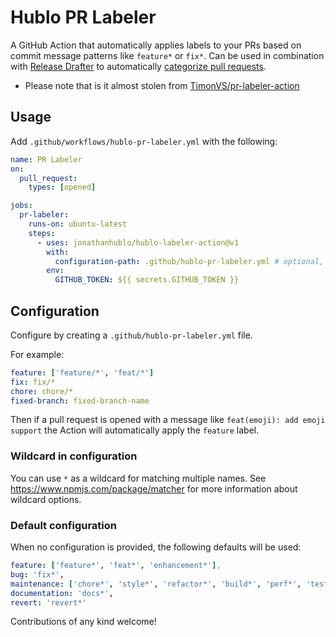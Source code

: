 # Hublo PR Labeler

A GitHub Action that automatically applies labels to your PRs based on commit message patterns like `feature*` or `fix*`.
Can be used in combination with [Release Drafter](https://github.com/toolmantim/release-drafter) to automatically [categorize pull requests](https://github.com/toolmantim/release-drafter#categorize-pull-requests).

- Please note that is it almost stolen from [TimonVS/pr-labeler-action](https://github.com/TimonVS/pr-labeler-action)

## Usage

Add `.github/workflows/hublo-pr-labeler.yml` with the following:

```yml
name: PR Labeler
on:
  pull_request:
    types: [opened]

jobs:
  pr-labeler:
    runs-on: ubuntu-latest
    steps:
      - uses: jonathanhublo/hublo-labeler-action@v1
        with:
          configuration-path: .github/hublo-pr-labeler.yml # optional, .github/hublo-pr-labeler.yml is the default value
        env:
          GITHUB_TOKEN: ${{ secrets.GITHUB_TOKEN }}
```

## Configuration

Configure by creating a `.github/hublo-pr-labeler.yml` file.

For example:

```yml
feature: ['feature/*', 'feat/*']
fix: fix/*
chore: chore/*
fixed-branch: fixed-branch-name
```

Then if a pull request is opened with a message like `feat(emoji): add emoji support` the Action will automatically apply the `feature` label.

### Wildcard in configuration

You can use `*` as a wildcard for matching multiple names. See <https://www.npmjs.com/package/matcher> for more information about wildcard options.

### Default configuration

When no configuration is provided, the following defaults will be used:

```yml
feature: ['feature*', 'feat*', 'enhancement*'],
bug: 'fix*',
maintenance: ['chore*', 'style*', 'refactor*', 'build*', 'perf*', 'test*', 'ci*'],
documentation: 'docs*',
revert: 'revert*'
```

Contributions of any kind welcome!
